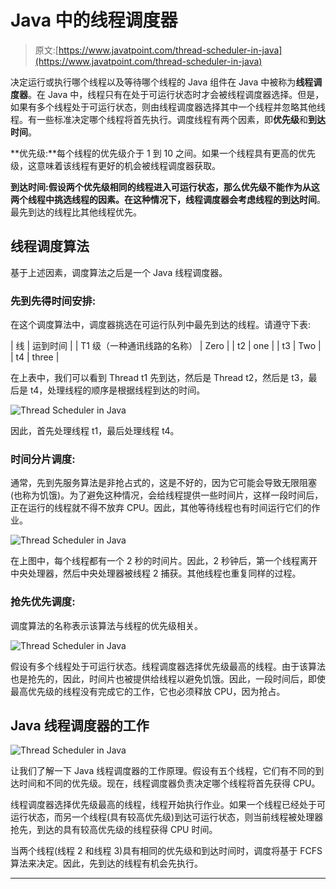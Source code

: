 # Java 中的线程调度器

> 原文:[https://www.javatpoint.com/thread-scheduler-in-java](https://www.javatpoint.com/thread-scheduler-in-java)

决定运行或执行哪个线程以及等待哪个线程的 Java 组件在 Java 中被称为**线程调度器**。在 Java 中，线程只有在处于可运行状态时才会被线程调度器选择。但是，如果有多个线程处于可运行状态，则由线程调度器选择其中一个线程并忽略其他线程。有一些标准决定哪个线程将首先执行。调度线程有两个因素，即**优先级**和**到达时间**。

**优先级:**每个线程的优先级介于 1 到 10 之间。如果一个线程具有更高的优先级，这意味着该线程有更好的机会被线程调度器获取。

**到达时间:**假设两个优先级相同的线程进入可运行状态，那么优先级不能作为从这两个线程中挑选线程的因素。在这种情况下，线程调度器会考虑线程的**到达时间**。最先到达的线程比其他线程优先。

## 线程调度算法

基于上述因素，调度算法之后是一个 Java 线程调度器。

### 先到先得时间安排:

在这个调度算法中，调度器挑选在可运行队列中最先到达的线程。请遵守下表:

| 线 | 运到时间 |
| T1 级（一种通讯线路的名称） | Zero |
| t2 | one |
| t3 | Two |
| t4 | three |

在上表中，我们可以看到 Thread t1 先到达，然后是 Thread t2，然后是 t3，最后是 t4，处理线程的顺序是根据线程到达的时间。

![Thread Scheduler in Java](../Images/5382ae58889704ac9c65df51ee787b48.png)

因此，首先处理线程 t1，最后处理线程 t4。

### 时间分片调度:

通常，先到先服务算法是非抢占式的，这是不好的，因为它可能会导致无限阻塞(也称为饥饿)。为了避免这种情况，会给线程提供一些时间片，这样一段时间后，正在运行的线程就不得不放弃 CPU。因此，其他等待线程也有时间运行它们的作业。

![Thread Scheduler in Java](../Images/bc451a9734c3f082ef2145a6ae7c6787.png)

在上图中，每个线程都有一个 2 秒的时间片。因此，2 秒钟后，第一个线程离开中央处理器，然后中央处理器被线程 2 捕获。其他线程也重复同样的过程。

### 抢先优先调度:

调度算法的名称表示该算法与线程的优先级相关。

![Thread Scheduler in Java](../Images/1f0803e0fd210759faf6574e5fdacaeb.png)

假设有多个线程处于可运行状态。线程调度器选择优先级最高的线程。由于该算法也是抢先的，因此，时间片也被提供给线程以避免饥饿。因此，一段时间后，即使最高优先级的线程没有完成它的工作，它也必须释放 CPU，因为抢占。

## Java 线程调度器的工作

![Thread Scheduler in Java](../Images/43d5b684f15de683ad4115bfb7aa7814.png)

让我们了解一下 Java 线程调度器的工作原理。假设有五个线程，它们有不同的到达时间和不同的优先级。现在，线程调度器负责决定哪个线程将首先获得 CPU。

线程调度器选择优先级最高的线程，线程开始执行作业。如果一个线程已经处于可运行状态，而另一个线程(具有较高优先级)到达可运行状态，则当前线程被处理器抢先，到达的具有较高优先级的线程获得 CPU 时间。

当两个线程(线程 2 和线程 3)具有相同的优先级和到达时间时，调度将基于 FCFS 算法来决定。因此，先到达的线程有机会先执行。

* * *